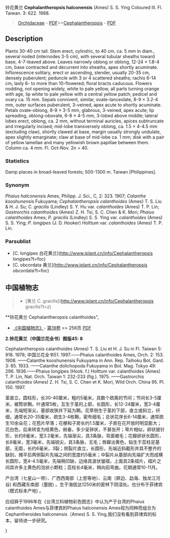 铃花黄兰 **Cephalantheropsis halconensis** (Ames) S. S. Ying Coloured Ill. Fl. Taiwan. 3: 622. 1988.

> [Orchidaceae](http://www.iplant.cn/info/Orchidaceae?t=foc) - [PDF](http://www.iplant.cn/foc/pdf/Orchidaceae.pdf)>>[Cephalantheropsis](http://www.iplant.cn/info/Cephalantheropsis?t=foc) - [PDF](http://www.iplant.cn/foc/pdf/Cephalantheropsis.pdf)

## Description

Plants 30-40 cm tall. Stem erect, cylindric, to 40 cm, ca. 5 mm in diam., several noded (internodes 3-5 cm), with several tubular sheaths toward base, 4-7-leaved above. Leaves narrowly oblong or oblong, 12-24 × 1.8-4 cm, base contracted and decurrent into sheaths, apex shortly acuminate. Inflorescence solitary, erect or ascending, slender, usually 20-35 cm, densely puberulent; peduncle with 3 or 4 scattered sheaths; rachis 6-14 cm, laxly 6- to more than 10-flowered; floral bracts caducous. Flowers nodding, not opening widely, white to pale yellow, all parts turning orange with age, lip white to pale yellow with a central yellow patch; pedicel and ovary ca. 15 mm. Sepals connivent, similar, ovate-lanceolate, 8-9 × 3.2-4 mm, outer surfaces puberulent, 3-veined, apex acute to shortly acuminate. Petals ovate-oblong, 8-9 × 3-5 mm, glabrous, 3-veined, apex acute; lip spreading, oblong-obovate, 6-8 × 4-5 mm, 3-lobed above middle; lateral lobes erect, oblong, ca. 2 mm, without terminal auricles, apices subtruncate and irregularly incised; mid-lobe transversely oblong, ca. 1.5 × 4-4.5 mm (excluding claw), shortly clawed at base, margin usually strongly undulate, apex slightly emarginate; claw at base of mid-lobe ca. 1 mm; disk with a pair of yellow lamellae and many yellowish brown papillae between them. Column ca. 4 mm. Fl. Oct-Nov. 2*n* = 40.

### Statistics
Damp places in broad-leaved forests; 500-1300 m. Taiwan [Philippines].

### Synonym
*Phaius halconensis* Ames, Philipp. J. Sci., C, 2: 323. 1907; *Calanthe kooshunensis* Fukuyama; *Cephalantheropsis calanthoides* (Ames) T. S. Liu & H. J. Su; *C. gracilis* (Lindley) S. Y. Hu var. *calanthoides* (Ames) T. P. Lin; *Gastrorchis calanthoides* (Ames) Z. H. Tsi, S. C. Chen & K. Mori; *Phaius calanthoides* Ames; *P. gracilis* (Lindley) S. S. Ying var. *calanthoides* (Ames) S. S. Ying; *P. longipes* (J. D. Hooker) Holttum var. *calanthoides* (Ames) T. P. Lin.

### Parsublist

* [C.  longipes  白花黄兰](http://www.iplant.cn/info/Cephalantheropsis longipes?t=foc)
* [C.  obcordata  黄兰](http://www.iplant.cn/info/Cephalantheropsis obcordata?t=foc)

## 中国植物志

> * [黄兰  C.  gracilis](http://www.iplant.cn/info/Cephalantheropsis gracilis?t=z)

**铃花黄兰 Cephalantheropsis calanthoides",

* [《中国植物志》](http://www.iplant.cn/frps)- [第18卷](http://www.iplant.cn/frps/vol/18) >> 256页 [PDF](http://www.iplant.cn/frps/pdf/18/256.pdf)

**2.铃花黄兰（中国兰花全书）图版45: 8**

Cephalantheropsis calanthoides (Ames) T. S. Liu et H. J. Su in Fl. Taiwan 5: 918. 1978; 中国兰花全书51. 1997.——Phaius calanthoides Ames, Orch. 2: 153. 1908. ——Calanthe kooshunensis Fukuyama in Ann. Rep. Taihoku Bot. Gard. 3: 85. 1933. ——Calanthe dolichopoda Fukuyama in Bot. Mag. Tokyo 49: 296. 1936.——Phaius longipes (Hook. f.) Holttum var. calanthoides (Ames) T. P. Lin, Nat. Orch. Taiwan 1: 232-233 (fig.). 1975. ——Gastrorchis calanthoides (Ames) Z. H. Tsi, S. C. Chen et K. Mori, Wild Orch. China 95. Pl. 150. 1997.

茎直立，圆柱形，长30-40厘米，粗约5毫米，具数个疏离的节间；节间长3-5厘米，被筒状鞘。叶通常5枚，互生于茎的上部，长圆形，长12-24厘米，宽3-4厘米，先端短渐尖，基部收狭并下延为鞘。花葶侧生于茎的下部，直立或斜立，纤细，通常长20-35厘米，疏生3-4枚鞘，密布细毛；总状花序长6-14厘米，通常疏生10余朵花；花苞片早落；花梗和子房长约1.5厘米，子房在花开放时明显膨大；花白色，后来转变为桔黄色，俯垂，多少呈钟状，不甚张开；萼片相似，卵状披针形，长约8毫米，宽3.2毫米，先端渐尖，具3条脉，背面被毛；花瓣卵状长圆形，长8毫米，宽3毫米，先端锐尖，具3条脉，无毛；唇瓣淡黄色，贴生于蕊柱足基部，无距，长约6毫米，3裂；侧裂片直立，长圆形，先端近斜截形并具不整齐的缺刻，摊平后两侧裂片先端之间的宽度约5毫米；中裂片从基部向先端扩大而成横长圆形，宽4-4.5毫米，先端稍凹缺，边缘具波状皱褶，上面具2条褶片，褶片之间具许多土黄色的泡状小颗粒；蕊柱长4毫米，稍向前弯曲。花期通常10-11月。

产台湾（七星山一带）、广西西南部（上思等地）、云南（屏边、勐海、独龙江河谷) 和西藏东南部（墨脱) 。生于海拔达1250米的密林下阴湿处。也分布于菲律宾（模式标本产地) 。

应绍舜于1996年在《台湾兰科植物彩色图志》中认为产于台湾的Phaius calanthoides Ames与菲律宾的Phaius halconensis Ames视为同种而组合为Cephantheroides halconensis（Ames) S. S. Ying,我们没有看到菲律宾的标本，留待进一步研究。

}